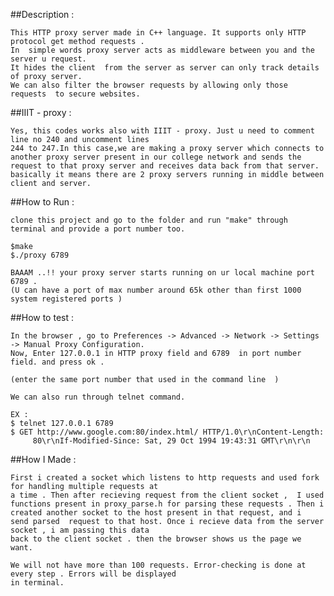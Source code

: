 
##Description :

	This HTTP proxy server made in C++ language. It supports only HTTP protocol get method requests .
	In  simple words proxy server acts as middleware between you and the server u request. 
	It hides the client  from the server as server can only track details of proxy server. 
	We can also filter the browser requests by allowing only those requests  to secure websites. 

##IIIT - proxy :

    Yes, this codes works also with IIIT - proxy. Just u need to comment line no 240 and uncomment lines
    244 to 247.In this case,we are making a proxy server which connects to another proxy server present in our college network and sends the request to that proxy server and receives data back from that server.
    basically it means there are 2 proxy servers running in middle between client and server. 

##How to Run :
		
	clone this project and go to the folder and run "make" through terminal and provide a port number too.

	$make
	$./proxy 6789

	BAAAM ..!! your proxy server starts running on ur local machine port 6789 . 
	(U can have a port of max number around 65k other than first 1000 system registered ports )

##How to test :

	In the browser , go to Preferences -> Advanced -> Network -> Settings -> Manual Proxy Configuration.
	Now, Enter 127.0.0.1 in HTTP proxy field and 6789  in port number field. and press ok .

	(enter the same port number that used in the command line  )

	We can also run through telnet command.

	EX :
	$ telnet 127.0.0.1 6789
	$ GET http://www.google.com:80/index.html/ HTTP/1.0\r\nContent-Length:
  		 80\r\nIf-Modified-Since: Sat, 29 Oct 1994 19:43:31 GMT\r\n\r\n

##How I  Made :

	First i created a socket which listens to http requests and used fork for handling multiple requests at
	a time . Then after recieving request from the client socket ,  I used functions present in proxy_parse.h for parsing these requests . Then i created another socket to the host present in that request, and i 
	send parsed  request to that host. Once i recieve data from the server socket , i am passing this data 
	back to the client socket . then the browser shows us the page we want.

	We will not have more than 100 requests. Error-checking is done at every step . Errors will be displayed
	in terminal.


